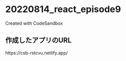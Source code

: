 # 20220814_react_episode9
Created with CodeSandbox
<h2>作成したアプリのURL</h2>
https://csb-rstcvu.netlify.app/
